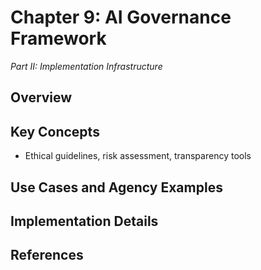 # Chapter 9: AI Governance Framework

*Part II: Implementation Infrastructure*

## Overview



## Key Concepts

- Ethical guidelines, risk assessment, transparency tools

## Use Cases and Agency Examples




## Implementation Details



## References


